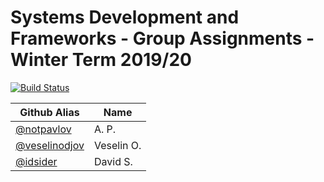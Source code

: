 # Systems Development and Frameworks - Group Assignments - Winter Term 2019/20

[![Build Status](https://travis-ci.com/notpavlov/Systems-Development-and-Frameworks.svg?branch=dev)](https://travis-ci.com/notpavlov/Systems-Development-and-Frameworks)

| Github Alias                                         | Name         |
| ---------------------------------------------------- | ------------ |
| [@notpavlov](https://github.com/notpavlov)           | A. P.        |
| [@veselinodjov](https://github.com/veselinodjov)     | Veselin O.   |
| [@idsider](https://github.com/idsider)               | David S.     |
